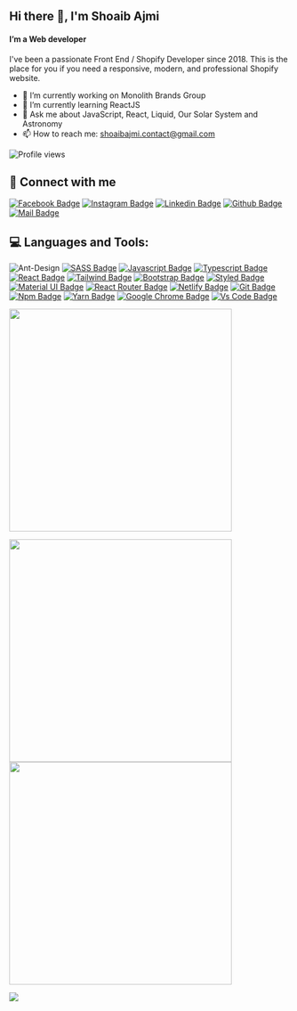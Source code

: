 ## Hi there 👋, I'm Shoaib Ajmi
#### I’m a Web developer

I've been a passionate Front End / Shopify Developer since 2018. This is the place for you if you need a responsive, modern, and professional Shopify website.


- 🔭 I’m currently working on Monolith Brands Group
- 🌱 I’m currently learning ReactJS
- 💬 Ask me about JavaScript, React, Liquid, Our Solar System and Astronomy
- 📫 How to reach me: shoaibajmi.contact@gmail.com


![Profile views](https://gpvc.arturio.dev/shoaibajmi) 

## 🚀 Connect with me

[![Facebook Badge](https://img.shields.io/badge/Facebook-1877F2?style=for-the-badge&logo=facebook&logoColor=white)](https://www.facebook.com/shoaibajmiofficial/)
[![Instagram Badge](https://img.shields.io/badge/Instagram-E4405F?style=for-the-badge&logo=instagram&logoColor=white)](https://www.instagram.com/shoaibajmiofficial/)
[![Linkedin Badge](https://img.shields.io/badge/LinkedIn-0077B5?style=for-the-badge&logo=linkedin&logoColor=white)](https://www.linkedin.com/in/shoaibajmi/)
[![Github Badge](https://img.shields.io/badge/GitHub-100000?style=for-the-badge&logo=github&logoColor=white)](https://github.com/shoaibajmi)
[![Mail Badge](https://img.shields.io/badge/Email-D14836?style=for-the-badge&logo=gmail&logoColor=white)](mailto:shoaibajmi.contact@gmail.com
)




## 💻 Languages and Tools:

![Ant-Design](https://img.shields.io/badge/-AntDesign-%230170FE?style=for-the-badge&logo=ant-design&logoColor=white)
[![SASS Badge](https://img.shields.io/badge/Sass-CC6699?style=for-the-badge&logo=sass&logoColor=white)](https://github.com/shoaibajmi)
[![Javascript Badge](https://img.shields.io/badge/JavaScript-F7DF1E?style=for-the-badge&logo=javascript&logoColor=black)](https://github.com/shoaibajmi)
[![Typescript Badge](https://img.shields.io/badge/typeScript-0078D6?style=for-the-badge&logo=typeScript&logoColor=white)](https://github.com/shoaibajmi)
[![React Badge](https://img.shields.io/badge/React-20232A?style=for-the-badge&logo=react&logoColor=61DAFB)](https://github.com/shoaibajmi)
[![Tailwind Badge](https://img.shields.io/badge/Tailwind_CSS-38B2AC?style=for-the-badge&logo=tailwind-css&logoColor=white)](https://github.com/shoaibajmi)
[![Bootstrap Badge](https://img.shields.io/badge/Bootstrap-563D7C?style=for-the-badge&logo=bootstrap&logoColor=white)](https://github.com/shoaibajmi)
[![Styled Badge](https://img.shields.io/badge/styled--components-DB7093?style=for-the-badge&logo=styled-components&logoColor=white)](https://github.com/shoaibajmi)
[![Material UI Badge](https://img.shields.io/badge/Material--UI-0081CB?style=for-the-badge&logo=material-ui&logoColor=white)](https://github.com/shoaibajmi)
[![React Router Badge](https://img.shields.io/badge/React_Router-CA4245?style=for-the-badge&logo=react-router&logoColor=white)](https://github.com/shoaibajmi)
[![Netlify Badge](https://img.shields.io/badge/Netlify-00C7B7?style=for-the-badge&logo=netlify&logoColor=white)](https://github.com/shoaibajmi)
[![Git Badge](https://img.shields.io/badge/git-f34f29?style=for-the-badge&logo=git&logoColor=white)](https://github.com/shoaibajmi)
[![Npm Badge](https://img.shields.io/badge/npm-d7141a?style=for-the-badge&logo=npm&logoColor=white)](https://github.com/shoaibajmi)
[![Yarn Badge](https://img.shields.io/badge/yarn-0078D6?style=for-the-badge&logo=yarn&logoColor=white)](https://github.com/shoaibajmi)
[![Google Chrome Badge](https://img.shields.io/badge/google_chrome-556532?style=for-the-badge&logo=googlechrome&logoColor=white)](https://github.com/shoaibajmi)
[![Vs Code Badge](https://img.shields.io/badge/Visual_Studio_Code-0078D6?style=for-the-badge&logo=visualstudiocode&logoColor=white)](https://github.com/shoaibajmi)



<p>
  <img width="400px" src="https://github-readme-stats.vercel.app/api/top-langs/?username=srhimel&hide=TeX&layout=compact&theme=radical&hide_border=true&bg_color=1F222E" />
</p>

<p>
  <img width="400px" src="https://github-readme-stats.vercel.app/api?username=srhimel&count_private=true&show_icons=true&theme=material-palenight&hide_border=true&bg_color=1F222E" />
  <img width="400px" src="https://github-readme-streak-stats.herokuapp.com?user=srhimel&theme=material-palenight&hide_border=true&fire=C77800&ring=7C2AE8&background=1F222E" />
</p>


<picture>
<source 
  srcset="https://github-readme-stats.vercel.app/api?username=anuraghazra&show_icons=true&theme=dark"
  media="(prefers-color-scheme: dark)"
/>
<source
  srcset="https://github-readme-stats.vercel.app/api?username=anuraghazra&show_icons=true"
  media="(prefers-color-scheme: light), (prefers-color-scheme: no-preference)"
/>
<img src="https://github-readme-stats.vercel.app/api?username=anuraghazra&show_icons=true" />
</picture>


